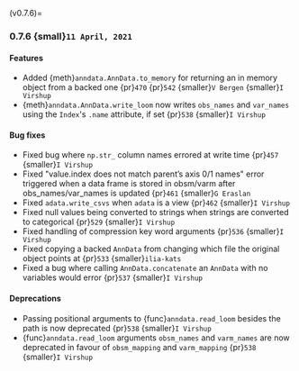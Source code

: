 (v0.7.6)=
### 0.7.6 {small}`11 April, 2021`

#### Features

- Added {meth}`anndata.AnnData.to_memory` for returning an in memory object from a backed one {pr}`470` {pr}`542` {smaller}`V Bergen` {smaller}`I Virshup`
- {meth}`anndata.AnnData.write_loom` now writes `obs_names` and `var_names` using the `Index`'s `.name` attribute, if set {pr}`538` {smaller}`I Virshup`

#### Bug fixes

- Fixed bug where `np.str_` column names errored at write time {pr}`457` {smaller}`I Virshup`
- Fixed "value.index does not match parent’s axis 0/1 names" error triggered when a data frame is stored in obsm/varm after obs_names/var_names is updated {pr}`461` {smaller}`G Eraslan`
- Fixed `adata.write_csvs` when `adata` is a view {pr}`462` {smaller}`I Virshup`
- Fixed null values being converted to strings when strings are converted to categorical {pr}`529` {smaller}`I Virshup`
- Fixed handling of compression key word arguments {pr}`536` {smaller}`I Virshup`
- Fixed copying a backed `AnnData` from changing which file the original object points at {pr}`533` {smaller}`ilia-kats`
- Fixed a bug where calling `AnnData.concatenate` an `AnnData` with no variables would error {pr}`537` {smaller}`I Virshup`

#### Deprecations

- Passing positional arguments to {func}`anndata.read_loom` besides the path is now deprecated {pr}`538` {smaller}`I Virshup`
- {func}`anndata.read_loom` arguments `obsm_names` and `varm_names` are now deprecated in favour of `obsm_mapping` and `varm_mapping` {pr}`538` {smaller}`I Virshup`
